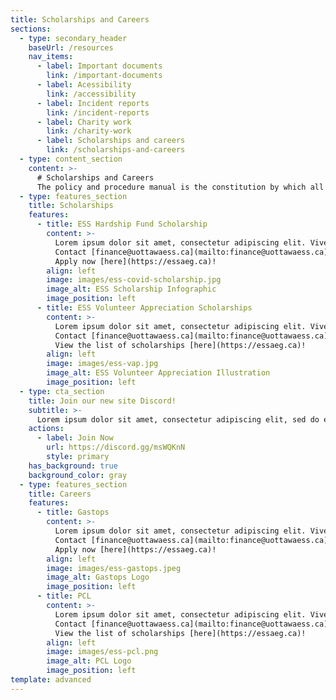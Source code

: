 ```yaml
---
title: Scholarships and Careers
sections:
  - type: secondary_header
    baseUrl: /resources
    nav_items:
      - label: Important documents
        link: /important-documents
      - label: Acessibility
        link: /accessibility
      - label: Incident reports
        link: /incident-reports
      - label: Charity work
        link: /charity-work
      - label: Scholarships and careers
        link: /scholarships-and-careers
  - type: content_section
    content: >-
      # Scholarships and Careers
      The policy and procedure manual is the constitution by which all ESS operations are governed. Updated every other year, this document provides detailed mandates and eligibility for each officer of the society, election policies, committee roles, financial matters, ESS services, and accountability procedures.
  - type: features_section
    title: Scholarships
    features:
      - title: ESS Hardship Fund Scholarship
        content: >-
          Lorem ipsum dolor sit amet, consectetur adipiscing elit. Viverra faucibus aliquam ultrices ac in nunc, libero nibh non. Posuere arcu elementum in eu elementum nisi egestas. Amet, quis in eget sodales ipsum vitae convallis aliquet. Amet condimentum felis morbi proin varius eleifend nisl, dolor sagittis. <br><br>
          Contact [finance@uottawaess.ca](mailto:finance@uottawaess.ca) for any questions.<br><br>
          Apply now [here](https://essaeg.ca)!
        align: left
        image: images/ess-covid-scholarship.jpg
        image_alt: ESS Scholarship Infographic
        image_position: left
      - title: ESS Volunteer Appreciation Scholarships
        content: >-
          Lorem ipsum dolor sit amet, consectetur adipiscing elit. Viverra faucibus aliquam ultrices ac in nunc, libero nibh non. Posuere arcu elementum in eu elementum nisi egestas. Amet, quis in eget sodales ipsum vitae convallis aliquet. Amet condimentum felis morbi proin varius eleifend nisl, dolor sagittis. <br><br>
          Contact [finance@uottawaess.ca](mailto:finance@uottawaess.ca) for any questions.<br><br>
          View the list of scholarships [here](https://essaeg.ca)!
        align: left
        image: images/ess-vap.jpg
        image_alt: ESS Volunteer Appreciation Illustration
        image_position: left
  - type: cta_section
    title: Join our new site Discord!
    subtitle: >-
      Lorem ipsum dolor sit amet, consectetur adipiscing elit, sed do eiusmod tempor incididunt ut labore et dolore magna aliqua.
    actions:
      - label: Join Now
        url: https://discord.gg/msWQKnN
        style: primary
    has_background: true
    background_color: gray
  - type: features_section
    title: Careers
    features:
      - title: Gastops
        content: >-
          Lorem ipsum dolor sit amet, consectetur adipiscing elit. Viverra faucibus aliquam ultrices ac in nunc, libero nibh non. Posuere arcu elementum in eu elementum nisi egestas. Amet, quis in eget sodales ipsum vitae convallis aliquet. Amet condimentum felis morbi proin varius eleifend nisl, dolor sagittis. <br><br>
          Contact [finance@uottawaess.ca](mailto:finance@uottawaess.ca) for any questions.<br><br>
          Apply now [here](https://essaeg.ca)!
        align: left
        image: images/ess-gastops.jpeg
        image_alt: Gastops Logo
        image_position: left
      - title: PCL
        content: >-
          Lorem ipsum dolor sit amet, consectetur adipiscing elit. Viverra faucibus aliquam ultrices ac in nunc, libero nibh non. Posuere arcu elementum in eu elementum nisi egestas. Amet, quis in eget sodales ipsum vitae convallis aliquet. Amet condimentum felis morbi proin varius eleifend nisl, dolor sagittis. <br><br>
          Contact [finance@uottawaess.ca](mailto:finance@uottawaess.ca) for any questions.<br><br>
          View the list of scholarships [here](https://essaeg.ca)!
        align: left
        image: images/ess-pcl.png
        image_alt: PCL Logo
        image_position: left
template: advanced
---
```

